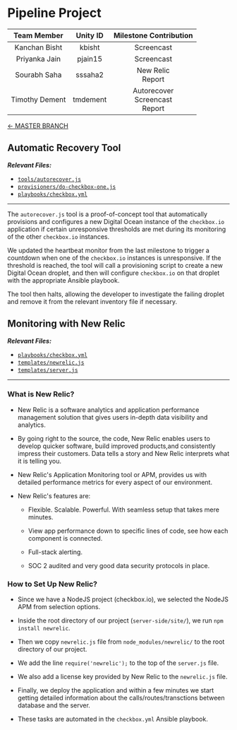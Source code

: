 # Pipeline Project

| **Team Member** | **Unity ID** | **Milestone Contribution** |
| :---: | :---: | :---: |
| Kanchan Bisht | kbisht | Screencast |
| Priyanka Jain | pjain15 | Screencast |
| Sourabh Saha | sssaha2 | New Relic<br/>Report |
| Timothy Dement | tmdement | Autorecover<br/>Screencast<br/>Report |

[&#8592; MASTER BRANCH](https://github.ncsu.edu/tmdement/DEVOPS-PROJECT)

## Automatic Recovery Tool

***Relevant Files:***

* [`tools/autorecover.js`](tools/autorecover.js)
* [`provisioners/do-checkbox-one.js`](provisioners/do-checkbox-one.js)
* [`playbooks/checkbox.yml`](playbooks/checkbox.yml)

---

The `autorecover.js` tool is a proof-of-concept tool that automatically provisions and configures a new Digital Ocean instance of the `checkbox.io` application if certain unresponsive thresholds are met during its monitoring of the other `checkbox.io` instances.

We updated the heartbeat monitor from the last milestone to trigger a countdown when one of the `checkbox.io` instances is unresponsive. If the threshold is reached, the tool will call a provisioning script to create a new Digital Ocean droplet, and then will configure `checkbox.io` on that droplet with the appropriate Ansible playbook.

The tool then halts, allowing the developer to investigate the failing droplet and remove it from the relevant inventory file if necessary.

## Monitoring with New Relic

***Relevant Files:***

* [`playbooks/checkbox.yml`](playbooks/checkbox.yml)
* [`templates/newrelic.js`](templates/newrelic.js)
* [`templates/server.js`](templates/server.js)

---

### What is New Relic?

* New Relic is a software analytics and application performance management solution that gives users in-depth data visibility and analytics.

* By going right to the source, the code, New Relic enables users to develop quicker software, build improved products,and consistently impress their customers. Data tells a story and New Relic interprets what it is telling you.

* New Relic's Application Monitoring tool or APM, provides us with detailed performance metrics for every aspect of our environment.

* New Relic's features are:

  * Flexible. Scalable. Powerful. With seamless setup that takes mere minutes.
  
  * View app performance down to specific lines of code, see how each component is connected.
  
  * Full-stack alerting.
  
  * SOC 2 audited and very good data security protocols in place.

### How to Set Up New Relic?

* Since we have a NodeJS project (checkbox.io), we selected the NodeJS APM from selection options.

* Inside the root directory of our project (`server-side/site/`), we run `npm install newrelic`.

* Then we copy `newrelic.js` file from `node_modules/newrelic/` to the root directory of our project.

* We add the line `require('newrelic');` to the top of the `server.js` file.

* We also add a license key provided by New Relic to the `newrelic.js` file.

* Finally, we deploy the application and within a few minutes we start getting detailed information about the calls/routes/transctions between database and the server.

* These tasks are automated in the `checkbox.yml` Ansible playbook.